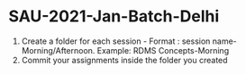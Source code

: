# SAU-2021-Jan-Batch-Delhi
1) Create a folder for each session - Format : session name-Morning/Afternoon. Example: RDMS Concepts-Morning
2) Commit your assignments inside the folder you created
